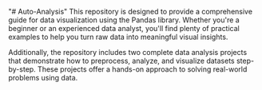 "# Auto-Analysis" 
This repository is designed to provide a comprehensive guide for data visualization using the Pandas library. Whether you're a beginner or an experienced data analyst, you'll find plenty of practical examples to help you turn raw data into meaningful visual insights.

Additionally, the repository includes two complete data analysis projects that demonstrate how to preprocess, analyze, and visualize datasets step-by-step. These projects offer a hands-on approach to solving real-world problems using data.
